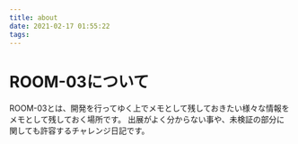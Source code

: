 ```yaml
---
title: about
date: 2021-02-17 01:55:22
tags:
---
```

# ROOM-03について
ROOM-03とは、開発を行ってゆく上でメモとして残しておきたい様々な情報をメモとして残しておく場所です。
出展がよく分からない事や、未検証の部分に関しても許容するチャレンジ日記です。
